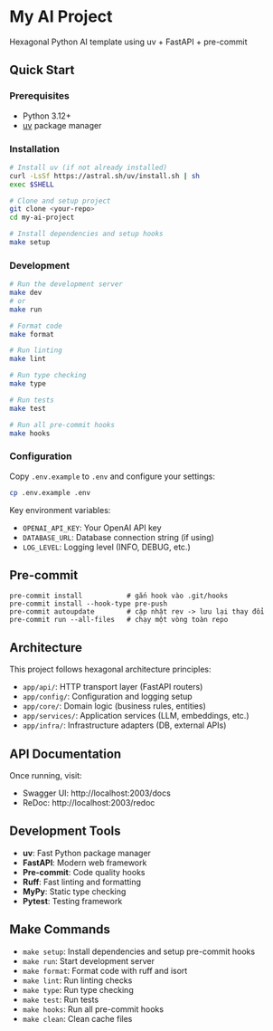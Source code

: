# My AI Project

Hexagonal Python AI template using uv + FastAPI + pre-commit

## Quick Start

### Prerequisites
- Python 3.12+
- [uv](https://docs.astral.sh/uv/) package manager

### Installation

```bash
# Install uv (if not already installed)
curl -LsSf https://astral.sh/uv/install.sh | sh
exec $SHELL

# Clone and setup project
git clone <your-repo>
cd my-ai-project

# Install dependencies and setup hooks
make setup
```

### Development

```bash
# Run the development server
make dev
# or
make run

# Format code
make format

# Run linting
make lint

# Run type checking
make type

# Run tests
make test

# Run all pre-commit hooks
make hooks
```

### Configuration

Copy `.env.example` to `.env` and configure your settings:

```bash
cp .env.example .env
```

Key environment variables:
- `OPENAI_API_KEY`: Your OpenAI API key
- `DATABASE_URL`: Database connection string (if using)
- `LOG_LEVEL`: Logging level (INFO, DEBUG, etc.)

## Pre-commit
```pip install pre-commit
pre-commit install           # gắn hook vào .git/hooks
pre-commit install --hook-type pre-push
pre-commit autoupdate        # cập nhật rev -> lưu lại thay đổi
pre-commit run --all-files   # chạy một vòng toàn repo
```

## Architecture

This project follows hexagonal architecture principles:

- `app/api/`: HTTP transport layer (FastAPI routers)
- `app/config/`: Configuration and logging setup
- `app/core/`: Domain logic (business rules, entities)
- `app/services/`: Application services (LLM, embeddings, etc.)
- `app/infra/`: Infrastructure adapters (DB, external APIs)

## API Documentation

Once running, visit:
- Swagger UI: http://localhost:2003/docs
- ReDoc: http://localhost:2003/redoc

## Development Tools

- **uv**: Fast Python package manager
- **FastAPI**: Modern web framework
- **Pre-commit**: Code quality hooks
- **Ruff**: Fast linting and formatting
- **MyPy**: Static type checking
- **Pytest**: Testing framework

## Make Commands

- `make setup`: Install dependencies and setup pre-commit hooks
- `make run`: Start development server
- `make format`: Format code with ruff and isort
- `make lint`: Run linting checks
- `make type`: Run type checking
- `make test`: Run tests
- `make hooks`: Run all pre-commit hooks
- `make clean`: Clean cache files
